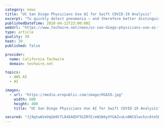 ```yaml
---
category: news
title: "UC San Diego Physicians Use AI for Swift COVID-19 Analysis"
excerpt: "To quickly detect pneumonia — and therefore better distinguish between COVID-19 patients likely to need more supportive care in the hospital and those who could be followed closely at home — UC San Diego Health radiologists and other physicians are now using artificial intelligence ... by Amazon Web Services (AWS). The new AI capability ..."
publishedDateTime: 2020-04-22T23:00:00Z
webUrl: "https://www.techwire.net/news/uc-san-diego-physicians-use-ai-for-swift-covid-19-analysis.html"
type: article
quality: 39
heat: 39
published: false

provider:
  name: California Techwire
  domain: techwire.net

topics:
  - AWS AI
  - AI

images:
  - url: "https://media.erepublic.com/image/HSAIO.jpg"
    width: 600
    height: 400
    title: "UC San Diego Physicians Use AI for Swift COVID-19 Analysis"

secured: "Jj9qtwAVeOqGm9tTL84EAQ5F5GZRfE/eW1N4yXYGAZvaLn8NC6lwchzcAte5D17+MI8wlGBjnKwqpQMBlCOLHIRMnYyFeJqakHrvLsbEw0VXPOfpUFwz8L8qdFy6YCcvW6iXpCNBTSTsAwmCZAb8B0htTiVENFwAA/wZvwGPmB0FqLQ9PpSLZzRzxRh4QGoeR7PGi2envgS5O9KKGIKyHUEYHFowy9YUs1Xb0l7QQcuf27ZSB4wq0eD3eIL1XmQU6bj9IA6lpEPLNRZ8hJRyInDyJIIlLRMuw0uaGHwZaAqByc8MGN4GbQqGI+dS/bxEBNEUppcy7N+8ay7EkBDavW0ZdF65NFf84q+Whn1BG7IflCdfo33nfbJ4AMWWZvVSVHbBBnRfYhWiU+MYnd846KuO17u9y+Tf6Osm21kV9CsAoC75fksFJuRhyXwm11FZvrDLA3LfWefa0x2FDTczcE1My13lhrnIBKJ0NWPNNUU=;P7ui+179QN6V9azxfiwmUA=="
---
```


